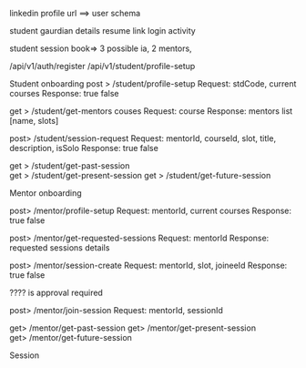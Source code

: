 linkedin profile url ==> user schema

student gaurdian details
resume link
login activity

student session book=> 3 possible ia, 2 mentors,

/api/v1/auth/register
/api/v1/student/profile-setup

Student onboarding
post > /student/profile-setup
Request: stdCode, current courses
Response: true false

get > /student/get-mentors couses
Request: course
Response: mentors list [name, slots]

post> /student/session-request
Request: mentorId, courseId, slot, title, description, isSolo
Response: true false

get > /student/get-past-session  
get > /student/get-present-session
get > /student/get-future-session

Mentor onboarding

post> /mentor/profile-setup
Request: mentorId, current courses
Response: true false

post> /mentor/get-requested-sessions
Request: mentorId
Response: requested sessions details

post> /mentor/session-create
Request: mentorId, slot, joineeId
Response: true false

???? is approval required

post> /mentor/join-session
Request: mentorId, sessionId

get> /mentor/get-past-session
get> /mentor/get-present-session  
get> /mentor/get-future-session

Session
